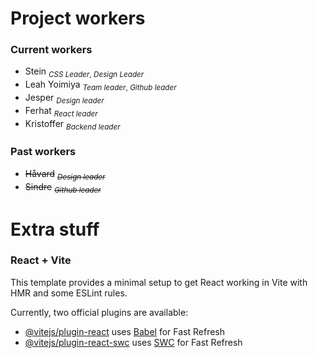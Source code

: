 # Project workers

### Current workers

- Stein
  <sub> _CSS Leader_, _Design Leader_ </sub>
- Leah Yoimiya
  <sub> _Team leader_, _Github leader_ </sub>
- Jesper
  <sub> _Design leader_ </sub>
- Ferhat
  <sub> _React leader_ </sub>
- Kristoffer
  <sub>_Backend leader_</sub>

### Past workers

- ~~Håvard~~
  <sub> _~~Design leader~~_ </sub>
- ~~Sindre~~
  <sub> _~~Github leader~~_ </sub>

# Extra stuff

### React + Vite

This template provides a minimal setup to get React working in Vite with HMR and some ESLint rules.

Currently, two official plugins are available:

- [@vitejs/plugin-react](https://github.com/vitejs/vite-plugin-react/blob/main/packages/plugin-react/README.md) uses [Babel](https://babeljs.io/) for Fast Refresh
- [@vitejs/plugin-react-swc](https://github.com/vitejs/vite-plugin-react-swc) uses [SWC](https://swc.rs/) for Fast Refresh
